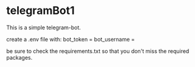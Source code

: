 # telegramBot1

This is a simple telegram-bot.


create a .env file with:
bot_token = <token number>
bot_username = <bot username>

be sure to check the requirements.txt so that you don't miss the required packages.
